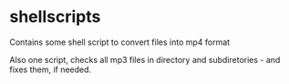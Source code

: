 shellscripts
============

Contains some shell script to convert files into mp4 format

Also one script, checks all mp3 files in directory and subdiretories - and fixes them, if needed.
